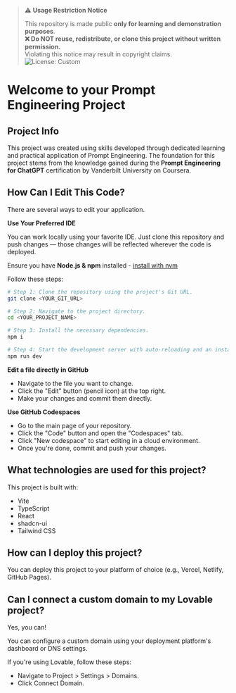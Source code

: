 > ⚠️ **Usage Restriction Notice**
>
> This repository is made public **only for learning and demonstration purposes**.  
> **❌ Do NOT reuse, redistribute, or clone this project without written permission.**  
> Violating this notice may result in copyright claims.
![License: Custom](https://img.shields.io/badge/license-Custom--View--LICENSE-orange)



# Welcome to your Prompt Engineering Project

## Project Info

This project was created using skills developed through dedicated learning and practical application of Prompt Engineering. The foundation for this project stems from the knowledge gained during the **Prompt Engineering for ChatGPT** certification by Vanderbilt University on Coursera.

## How Can I Edit This Code?

There are several ways to edit your application.

**Use Your Preferred IDE**

You can work locally using your favorite IDE. Just clone this repository and push changes — those changes will be reflected wherever the code is deployed.

Ensure you have **Node.js & npm** installed - [install with nvm](https://github.com/nvm-sh/nvm#installing-and-updating)

Follow these steps:

```sh
# Step 1: Clone the repository using the project's Git URL.
git clone <YOUR_GIT_URL>

# Step 2: Navigate to the project directory.
cd <YOUR_PROJECT_NAME>

# Step 3: Install the necessary dependencies.
npm i

# Step 4: Start the development server with auto-reloading and an instant preview.
npm run dev

```

**Edit a file directly in GitHub**

- Navigate to the file you want to change.
- Click the "Edit" button (pencil icon) at the top right.
- Make your changes and commit them directly.

**Use GitHub Codespaces**

- Go to the main page of your repository.
- Click the "Code" button and open the "Codespaces" tab.
- Click "New codespace" to start editing in a cloud environment.
- Once you're done, commit and push your changes.

## What technologies are used for this project?

This project is built with:

- Vite
- TypeScript
- React
- shadcn-ui
- Tailwind CSS

## How can I deploy this project?

You can deploy this project to your platform of choice (e.g., Vercel, Netlify, GitHub Pages).

## Can I connect a custom domain to my Lovable project?

Yes, you can!

You can configure a custom domain using your deployment platform's dashboard or DNS settings.

If you're using Lovable, follow these steps:

- Navigate to Project > Settings > Domains.
- Click Connect Domain.
